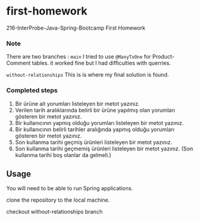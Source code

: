 # first-homework
216-InterProbe-Java-Spring-Bootcamp First Homework
### Note
There are two branches :
        `main` I tried to use `@ManyToOne` for Product-Comment tables.
it worked fine but I had difficulties with querries.

`without-relationships`
This is is where my final solution is found.

### Completed steps

1. Bir ürüne ait yorumları listeleyen bir metot yazınız.
2. Verilen tarih aralıklarında belirli bir ürüne yapılmış olan yorumları gösteren bir metot yazınız.
3. Bir kullanıcının yapmış olduğu yorumları listeleyen bir metot yazınız.
4. Bir kullanıcının belirli tarihler aralığında yapmış olduğu yorumları gösteren bir metot yazınız.
5. Son kullanma tarihi geçmiş ürünleri listeleyen bir metot yazınız.
6. Son kullanma tarihi geçmemiş ürünleri listeleyen bir metot yazınız. (Son kullanma tarihi boş olanlar da gelmeli.)

## Usage

You will need to be able to run Spring applications.

clone the repository to the local machine.

checkout without-relationships branch  


